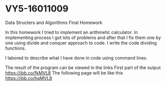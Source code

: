 # VY5-16011009
 Data Structers and Algorithms Final Homework

 In this homework I tried to implement an arithmetic calculator.
In implementing process I got lots of problems and after that I fix them one by one using
divide and conquer approach to code. I write the code dividing functions.

 I labored to describe what I have done in code using command lines.
 
 The result of the program can be viewed in the links
 First part of the output
  https://ibb.co/fkMVL8
 The following page will be like this
  https://ibb.co/hqMVL8
